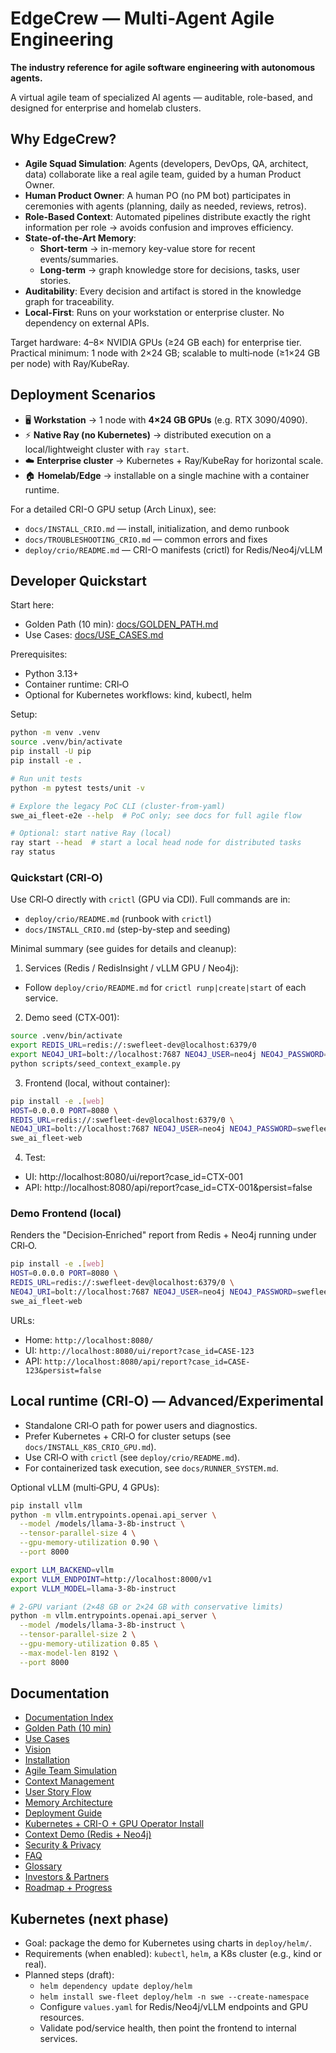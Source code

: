 # EdgeCrew — Multi-Agent Agile Engineering

**The industry reference for agile software engineering with autonomous agents.**

A virtual agile team of specialized AI agents — auditable, role-based, and designed for enterprise and homelab clusters.

## Why EdgeCrew?

- **Agile Squad Simulation**: Agents (developers, DevOps, QA, architect, data) collaborate like a real agile team, guided by a human Product Owner.
- **Human Product Owner**: A human PO (no PM bot) participates in ceremonies with agents (planning, daily as needed, reviews, retros).
- **Role-Based Context**: Automated pipelines distribute exactly the right information per role → avoids confusion and improves efficiency.
- **State-of-the-Art Memory**:
  - **Short-term** → in-memory key-value store for recent events/summaries.
  - **Long-term** → graph knowledge store for decisions, tasks, user stories.
- **Auditability**: Every decision and artifact is stored in the knowledge graph for traceability.
- **Local-First**: Runs on your workstation or enterprise cluster. No dependency on external APIs.

Target hardware: 4–8× NVIDIA GPUs (≥24 GB each) for enterprise tier. Practical minimum: 1 node with 2×24 GB; scalable to multi‑node (≥1×24 GB per node) with Ray/KubeRay.

## Deployment Scenarios

- 🖥️ **Workstation** → 1 node with **4×24 GB GPUs** (e.g. RTX 3090/4090).
- ⚡ **Native Ray (no Kubernetes)** → distributed execution on a local/lightweight cluster with `ray start`.
- ☁️ **Enterprise cluster** → Kubernetes + Ray/KubeRay for horizontal scale.
- 🏠 **Homelab/Edge** → installable on a single machine with a container runtime.

For a detailed CRI-O GPU setup (Arch Linux), see:

- `docs/INSTALL_CRIO.md` — install, initialization, and demo runbook
- `docs/TROUBLESHOOTING_CRIO.md` — common errors and fixes
- `deploy/crio/README.md` — CRI-O manifests (crictl) for Redis/Neo4j/vLLM

## Developer Quickstart

Start here:

- Golden Path (10 min): [docs/GOLDEN_PATH.md](docs/GOLDEN_PATH.md)
- Use Cases: [docs/USE_CASES.md](docs/USE_CASES.md)

Prerequisites:

- Python 3.13+
- Container runtime: CRI‑O
- Optional for Kubernetes workflows: kind, kubectl, helm

Setup:

```bash
python -m venv .venv
source .venv/bin/activate
pip install -U pip
pip install -e .

# Run unit tests
python -m pytest tests/unit -v

# Explore the legacy PoC CLI (cluster-from-yaml)
swe_ai_fleet-e2e --help  # PoC only; see docs for full agile flow

# Optional: start native Ray (local)
ray start --head  # start a local head node for distributed tasks
ray status
```

### Quickstart (CRI‑O)

Use CRI‑O directly with `crictl` (GPU via CDI). Full commands are in:
- `deploy/crio/README.md` (runbook with `crictl`)
- `docs/INSTALL_CRIO.md` (step-by-step and seeding)

Minimal summary (see guides for details and cleanup):

1) Services (Redis / RedisInsight / vLLM GPU / Neo4j):
- Follow `deploy/crio/README.md` for `crictl runp|create|start` of each service.

2) Demo seed (CTX‑001):
```bash
source .venv/bin/activate
export REDIS_URL=redis://:swefleet-dev@localhost:6379/0
export NEO4J_URI=bolt://localhost:7687 NEO4J_USER=neo4j NEO4J_PASSWORD=swefleet-dev
python scripts/seed_context_example.py
```

3) Frontend (local, without container):
```bash
pip install -e .[web]
HOST=0.0.0.0 PORT=8080 \
REDIS_URL=redis://:swefleet-dev@localhost:6379/0 \
NEO4J_URI=bolt://localhost:7687 NEO4J_USER=neo4j NEO4J_PASSWORD=swefleet-dev \
swe_ai_fleet-web
```

4) Test:
- UI: http://localhost:8080/ui/report?case_id=CTX-001
- API: http://localhost:8080/api/report?case_id=CTX-001&persist=false

### Demo Frontend (local)

Renders the "Decision‑Enriched" report from Redis + Neo4j running under CRI‑O.

```bash
pip install -e .[web]
HOST=0.0.0.0 PORT=8080 \
REDIS_URL=redis://:swefleet-dev@localhost:6379/0 \
NEO4J_URI=bolt://localhost:7687 NEO4J_USER=neo4j NEO4J_PASSWORD=swefleet-dev \
swe_ai_fleet-web
```

URLs:

- Home: `http://localhost:8080/`
- UI: `http://localhost:8080/ui/report?case_id=CASE-123`
- API: `http://localhost:8080/api/report?case_id=CASE-123&persist=false`

## Local runtime (CRI‑O) — Advanced/Experimental

- Standalone CRI‑O path for power users and diagnostics.
- Prefer Kubernetes + CRI‑O for cluster setups (see `docs/INSTALL_K8S_CRIO_GPU.md`).
- Use CRI‑O with `crictl` (see `deploy/crio/README.md`).
- For containerized task execution, see `docs/RUNNER_SYSTEM.md`.

Optional vLLM (multi‑GPU, 4 GPUs):

```bash
pip install vllm
python -m vllm.entrypoints.openai.api_server \
  --model /models/llama-3-8b-instruct \
  --tensor-parallel-size 4 \
  --gpu-memory-utilization 0.90 \
  --port 8000

export LLM_BACKEND=vllm
export VLLM_ENDPOINT=http://localhost:8000/v1
export VLLM_MODEL=llama-3-8b-instruct

# 2‑GPU variant (2×48 GB or 2×24 GB with conservative limits)
python -m vllm.entrypoints.openai.api_server \
  --model /models/llama-3-8b-instruct \
  --tensor-parallel-size 2 \
  --gpu-memory-utilization 0.85 \
  --max-model-len 8192 \
  --port 8000
```

## Documentation

- [Documentation Index](docs/INDEX.md)
- [Golden Path (10 min)](docs/GOLDEN_PATH.md)
- [Use Cases](docs/USE_CASES.md)
- [Vision](docs/VISION.md)
- [Installation](docs/INSTALLATION.md)
- [Agile Team Simulation](docs/AGILE_TEAM.md)
- [Context Management](docs/CONTEXT_MANAGEMENT.md)
- [User Story Flow](docs/USER_STORY_FLOW.md)
- [Memory Architecture](docs/MEMORY_ARCH.md)
- [Deployment Guide](docs/DEPLOYMENT.md)
- [Kubernetes + CRI-O + GPU Operator Install](docs/INSTALL_K8S_CRIO_GPU.md)
- [Context Demo (Redis + Neo4j)](docs/CONTEXT_DEMO.md)
- [Security & Privacy](docs/SECURITY_PRIVACY.md)
- [FAQ](docs/FAQ.md)
- [Glossary](docs/GLOSSARY.md)
- [Investors & Partners](docs/INVESTORS.md)
- [Roadmap + Progress](ROADMAP.md)

## Kubernetes (next phase)

- Goal: package the demo for Kubernetes using charts in `deploy/helm/`.
- Requirements (when enabled): `kubectl`, `helm`, a K8s cluster (e.g., kind or real).
- Planned steps (draft):
  - `helm dependency update deploy/helm`
  - `helm install swe-fleet deploy/helm -n swe --create-namespace`
  - Configure `values.yaml` for Redis/Neo4j/vLLM endpoints and GPU resources.
  - Validate pod/service health, then point the frontend to internal services.

